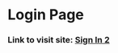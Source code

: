 # Login Page

### Link to visit site: [**Sign In 2**](https://skill-swap-network.github.io/SkillSwap-Essentials/login-page/index.html)


